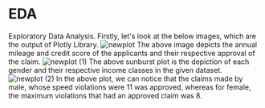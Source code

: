 # EDA
Exploratory Data Analysis.
Firstly, let's look at the below images, which are the output of Plotly Library.
![newplot](https://user-images.githubusercontent.com/91931548/179349917-270df566-faa0-4a83-88cb-379a65c84d82.png)
The above image depicts the annual mileage and credit score of the applicants and their respective approval of the claim. 
![newplot (1)](https://user-images.githubusercontent.com/91931548/179349958-360f1899-f5a0-49fb-ad2e-8df430740be5.png)
The above sunburst plot is the depiction of each gender and their respective income classes in the given dataset.
![newplot (2)](https://user-images.githubusercontent.com/91931548/179349981-afdf5890-2ccd-4c55-ac22-c58c9161a1be.png)
 In the above plot, we can notice that the claims made by male, whose speed violations were 11 was approved, whereas for female, the maximum violations that had an approved claim was 8.
